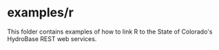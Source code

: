 # examples/r

This folder contains examples of how to link R to the State of Colorado's HydroBase REST web services.
